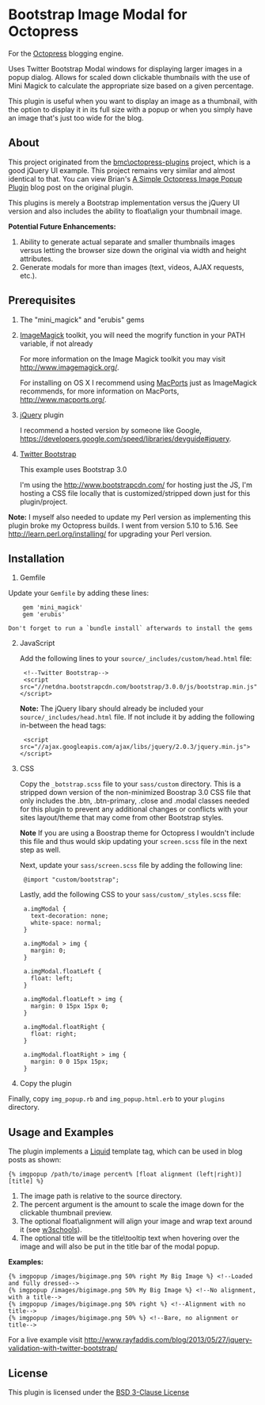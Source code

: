Bootstrap Image Modal for Octopress
========================
For the [Octopress][] blogging engine.

Uses Twitter Bootstrap Modal windows for displaying larger images in a popup dialog. Allows for scaled down clickable thumbnails with the use of Mini Magick to calculate the appropriate size based on a given percentage.
 
This plugin is useful when you want to display an image as a thumbnail, with the option to display it in its full size with a popup or when you simply have an image that's just too wide for the blog.

## About
This project originated from the [bmc\octopress-plugins][] project, which is a good jQuery UI example. This project remains very similar and almost identical to that. You can view Brian's [A Simple Octopress Image Popup Plugin][blog-image-popup] blog post on the original plugin.

This plugins is merely a Bootstrap implementation versus the jQuery UI version and also includes the ability to float\align your thumbnail image.

**Potential Future Enhancements:**

1. Ability to generate actual separate and smaller thumbnails images versus letting the browser size down the original via width and height attributes.
2. Generate modals for more than images (text, videos, AJAX requests, etc.).

## Prerequisites
1. The "mini_magick" and "erubis" gems
2. [ImageMagick][] toolkit, you will need the mogrify function in your PATH variable, if not already

	For more information on the Image Magick toolkit you may visit http://www.imagemagick.org/.
	
	For installing on OS X I recommend using [MacPorts][] just as ImageMagick recommends, for more information on MacPorts, http://www.macports.org/.

3. [jQuery][] plugin

	I recommend a hosted version by someone like Google, https://developers.google.com/speed/libraries/devguide#jquery.

4. [Twitter Bootstrap][]

	This example uses Bootstrap 3.0
	
	I'm using the http://www.bootstrapcdn.com/ for hosting just the JS, I'm hosting a CSS file locally that is customized/stripped down just for this plugin/project.

**Note:** I myself also needed to update my Perl version as implementing this plugin broke my Octopress builds. I went from version 5.10 to 5.16. See http://learn.perl.org/installing/ for upgrading your Perl version.

## Installation
1. Gemfile

  Update your `Gemfile` by adding these lines:

        gem 'mini_magick'
        gem 'erubis'

	Don't forget to run a `bundle install` afterwards to install the gems

2. JavaScript

	Add the following lines to your `source/_includes/custom/head.html` file:

        <!--Twitter Bootstrap-->
        <script src="//netdna.bootstrapcdn.com/bootstrap/3.0.0/js/bootstrap.min.js"></script>
        
	**Note:** The jQuery libary should already be included your `source/_includes/head.html` file. If not include it by adding the following in-between the head tags:

        <script src="//ajax.googleapis.com/ajax/libs/jquery/2.0.3/jquery.min.js"></script>
        
3. CSS
	
	Copy the `_botstrap.scss` file to your `sass/custom` directory. This is a stripped down version of the non-minimized Boostrap 3.0 CSS file that only includes the .btn, .btn-primary, .close and .modal classes needed for this plugin to prevent any additional changes or conflicts with your sites layout/theme that may come from other Bootstrap styles.

	**Note** If you are using a Boostrap theme for Octopress I wouldn't include this file and thus would skip updating your `screen.scss` file in the next step as well.
	
	Next, update your `sass/screen.scss` file by adding the following line:
	
        @import "custom/bootstrap";
	
  	Lastly, add the following CSS to your `sass/custom/_styles.scss` file:

        a.imgModal {
          text-decoration: none;
          white-space: normal;
        }

        a.imgModal > img {
          margin: 0;
        }

        a.imgModal.floatLeft {
          float: left;
        }

        a.imgModal.floatLeft > img {
          margin: 0 15px 15px 0;
        }

        a.imgModal.floatRight {
          float: right;
        }

        a.imgModal.floatRight > img {
          margin: 0 0 15px 15px;
        }

3. Copy the plugin

  Finally, copy `img_popup.rb` and `img_popup.html.erb` to your `plugins` directory.

## Usage and Examples
The plugin implements a [Liquid][] template tag, which can be used in blog posts as shown:
   
    {% imgpopup /path/to/image percent% [float alignment (left|right)] [title] %}

  1. The image path is relative to the source directory.
  2. The percent argument is the amount to scale the image down for the clickable thumbnail preview.
  3. The optional float\alignment will align your image and wrap text around it (see [w3schools][]).
  4. The optional title will be the title\tooltip text when hovering over the image and will also be put in the title bar of the modal popup.

**Examples:**

    {% imgpopup /images/bigimage.png 50% right My Big Image %} <!--Loaded and fully dressed-->
    {% imgpopup /images/bigimage.png 50% My Big Image %} <!--No alignment, with a title-->
    {% imgpopup /images/bigimage.png 50% right %} <!--Alignment with no title-->
    {% imgpopup /images/bigimage.png 50% %} <!--Bare, no alignment or title-->
    
For a live example visit http://www.rayfaddis.com/blog/2013/05/27/jquery-validation-with-twitter-bootstrap/

## License
This plugin is licensed under the [BSD 3-Clause License][bsd-license]

[Octopress]: http://octopress.org/
[bmc\octopress-plugins]: https://github.com/bmc/octopress-plugins
[blog-image-popup]: http://brizzled.clapper.org/blog/2012/02/05/a-simple-octopress-image-popup-plugin/
[ImageMagick]: http://www.imagemagick.org/
[MacPorts]: http://www.macports.org/
[jQuery]: http://jquery.com/
[Twitter Bootstrap]: http://getbootstrap.com
[Liquid]: https://github.com/Shopify/liquid
[w3schools]: http://www.w3schools.com/cssref/pr_class_float.asp
[bsd-license]: http://opensource.org/licenses/BSD-3-Clause

